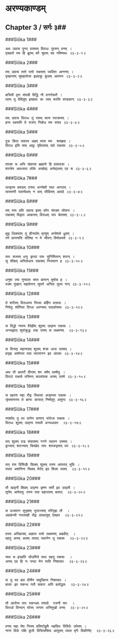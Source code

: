 अरण्यकाण्डम्
===============================


## Chapter 3  / सर्गः ३##


###Slōka 1###


    अथ उवाच पुनर् वाक्यम् विराधः पूरयन् वनम् ।
    पृच्छतो मम हि ब्रूतम् कौ युवाम् क्व गमिष्यथः ॥३-३-१॥


###Slōka 2###


    तम् उवाच ततो रामो राक्षसम् ज्वलित आननम् ।
    पृच्छन्तम् सुमहातेजा इक्ष्वाकु कुलम् आत्मनः ॥३-३-२॥


###Slōka 3###


    क्षत्रियौ वृत्त संपन्नौ विद्धि नौ वनगोचरौ ।
    त्वाम् तु वेदितुम् इच्छावः कः त्वम् चरसि दण्डकान् ॥३-३-३॥


###Slōka 4###


    तम् उवाच विराधः तु रामम् सत्य पराक्रमम् ।
    हन्त वक्ष्यामि ते राजन् निबोध मम राघव ॥३-३-४॥


###Slōka 5###


    पुत्रः किल जवस्य अहम् माता मम  शतह्रदा ।
    विराध इति माम् आहुः पृथिव्याम् सर्व राक्षसाः ॥३-३-५॥


###Slōka 6###


    तपसा च अभि संप्राप्ता ब्रह्मणो हि प्रसादजा ।
    शस्त्रेण अवध्यता लोके अच्छेद्य अभेद्यत्वम् एव च ॥३-३-६॥


###Slōka 7###


    उत्सृज्य प्रमदाम् एनाम् अनपेक्षौ यथा आगतम् ।
    त्वरमाणौ पलायेथाम् न वाम् जीवितम् आददे ॥३-३-७॥


###Slōka 8###


    तम् रामः प्रति उवाच इदम् कोप संरक्त लोचनः ।
    राक्षसम् विकृत आकारम् विराधम् पाप चेतसम् ॥३-३-८॥


###Slōka 9###


    क्षुद्र धिक्त्वाम् तु हीनार्थम् मृत्युम् अन्वेषसे ध्रुवम् ।
    रणे प्राप्स्यसि संतिष्ठ न मे जीवन् विमोक्ष्यसे ॥३-३-९॥


###Slōka 10###


    ततः सज्यम् धनुः कृत्वा रामः सुनिशितान् शरान् ।
    सु शीघ्रम् अभिसंधाय राक्षसम् निजघान ह ॥३-३-१०॥


###Slōka 11###


    धनुषा ज्या गुणवता सप्त बाणान् मुमोच ह ।
    रुक्म पुंखान् महावेगान् सुपर्ण अनिल तुल्य गान् ॥३-३-११॥


###Slōka 12###


    ते शरीरम् विराधस्य भित्त्वा बर्हिण वाससः ।
    निपेतुः शोणिता दिग्धा धरण्याम् पावकोपमाः ॥३-३-१२॥


###Slōka 13###


    स विद्धो न्यस्य वैदेहीम् शूलम् उद्यम्य राक्षसः ।
    अभ्यद्रवत् सुसंक्रुद्धः तदा रामम् स लक्ष्मणम्  ॥३-३-१३॥


###Slōka 14###


    स विनद्य महानादम् शूलम् शक्र ध्वज उपमम् ।
    प्रगृह्य अशोभत तदा व्यात्तानन इव अंतकः ॥३-३-१४॥


###Slōka 15###


    अथ तौ भ्रातरौ दीप्तम् शर वर्षम् ववर्षतुः ।
    विराधे राक्षसे तस्मिन् कालांतक अयम् उपमे ॥३-३-१५॥


###Slōka 16###


    स प्रहस्य महा रौद्रः स्थित्वा अजृम्भत राक्षसः ।
    जृंभमाणस्य ते बाणाः कायात् निष्पेतुर् अशुगाः ॥३-३-१६॥


###Slōka 17###


    स्पर्शात् तु वर दानेन प्राणान् संरोध्य राक्षसः ।
    विराधः शूलम् उद्यम्य राघवौ अभ्यधावत  ॥३-३-१७॥


###Slōka 18###


    तत् शूलम् वज्र संकाशम् गगने ज्वलन उपमम् ।
    द्वाभ्याम् शराभ्याम् चिच्छेद रामः शस्त्रभृताम् वरः ॥३-३-१८॥


###Slōka 19###


    तत् राम विशिखैः छिन्नम् शूलम् तस्य आपतत् भुविः ।
    पपात अशनिना चिन्नम् मेरोर् इव शिला तलम्  ॥३-३-१९॥


###Slōka 20###


    तौ खड्गौ क्षिप्रम् उद्यम्य कृष्ण सर्पौ इव उद्यतौ ।
    तूर्णम् आपेततुः तस्य तदा प्रहारताम् बलात्  ॥३-३-२०॥


###Slōka 21###


    स वध्यमान सुभृशम् भुजाभ्याम् परिगृह्य तौ  ।
    अप्रकंप्यौ नरव्याघ्रौ रौद्रः प्रस्थातुम् ऐच्छत  ॥३-३-२१॥


###Slōka 22###


    तस्य अभिप्रायम् अज्ञाय रामो लक्ष्मणम् अब्रवीत्  ।
    वहतु अयम् अलम् तावत् पथानेन तु राक्षसः  ॥३-३-२२॥


###Slōka 23###


    यथा च इच्छति सोउमित्रे तथा वहतु राक्षसः  ।
    अयम् एव हि नः पन्था येन याति निशाचरः  ॥३-३-२३॥


###Slōka 24###


    स तु स्व बल वीर्येण समुत्क्षिप्य निशाचरः ।
    बालाः इव स्कन्ध गतौ चकार अति बलोद्धतः  ॥३-३-२४॥


###Slōka 25###


    तौ आरोप्य ततः स्कन्धम् राघवो  रजनी चरः  ।
    विराधो विनदन् घोरम् जगाम अभिमुखो वनम्  ॥३-३-२५॥


###Slōka 26###


    वनम् महा मेघ निभम् प्रविष्टोद्रुमैः महद्भिः विविधैः उपेतम् ।
    नाना विधैः पक्षि कुलैः विचित्रम्शिव आयुतम् व्याल मृगैः विकीर्णम्  ॥३-३-२६॥


